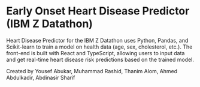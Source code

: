 # Early Onset Heart Disease Predictor (IBM Z Datathon)
Heart Disease Predictor for the IBM Z Datathon uses Python, Pandas, and Scikit-learn to train a model on health data (age, sex, cholesterol, etc.). The front-end is built with React and TypeScript, allowing users to input data and get real-time heart disease risk predictions based on the trained model.

Created by Yousef Abukar, Muhammad Rashid, Thanim Alom, Ahmed Abdulkadir, Abdinasir Sharif
